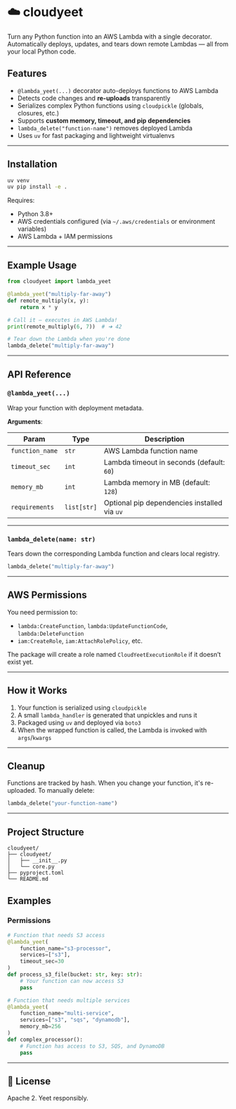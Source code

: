 # ☁️ cloudyeet

Turn any Python function into an AWS Lambda with a single decorator. Automatically deploys, updates, and tears down remote Lambdas — all from your local Python code.

## Features

-   `@lambda_yeet(...)` decorator auto-deploys functions to AWS Lambda
-   Detects code changes and **re-uploads** transparently
-   Serializes complex Python functions using `cloudpickle` (globals, closures, etc.)
-   Supports **custom memory, timeout, and pip dependencies**
-   `lambda_delete("function-name")` removes deployed Lambda
-   Uses `uv` for fast packaging and lightweight virtualenvs

---

## Installation

```bash
uv venv
uv pip install -e .
```

Requires:

-   Python 3.8+
-   AWS credentials configured (via `~/.aws/credentials` or environment variables)
-   AWS Lambda + IAM permissions

---

## Example Usage

```python
from cloudyeet import lambda_yeet

@lambda_yeet("multiply-far-away")
def remote_multiply(x, y):
    return x * y

# Call it — executes in AWS Lambda!
print(remote_multiply(6, 7))  # ➜ 42

# Tear down the Lambda when you're done
lambda_delete("multiply-far-away")
```


---

## API Reference

### `@lambda_yeet(...)`

Wrap your function with deployment metadata.

**Arguments**:

| Param           | Type        | Description                                  |
| --------------- | ----------- | -------------------------------------------- |
| `function_name` | `str`       | AWS Lambda function name                     |
| `timeout_sec`   | `int`       | Lambda timeout in seconds (default: `60`)    |
| `memory_mb`     | `int`       | Lambda memory in MB (default: `128`)         |
| `requirements`  | `list[str]` | Optional pip dependencies installed via `uv` |

---

### `lambda_delete(name: str)`

Tears down the corresponding Lambda function and clears local registry.

```python
lambda_delete("multiply-far-away")
```

---

## AWS Permissions

You need permission to:

-   `lambda:CreateFunction`, `lambda:UpdateFunctionCode`, `lambda:DeleteFunction`
-   `iam:CreateRole`, `iam:AttachRolePolicy`, etc.

The package will create a role named `CloudYeetExecutionRole` if it doesn’t exist yet.

---

## How it Works

1. Your function is serialized using `cloudpickle`
2. A small `lambda_handler` is generated that unpickles and runs it
3. Packaged using `uv` and deployed via `boto3`
4. When the wrapped function is called, the Lambda is invoked with `args`/`kwargs`

---

## Cleanup

Functions are tracked by hash. When you change your function, it's re-uploaded. To manually delete:

```python
lambda_delete("your-function-name")
```

---

## Project Structure

```
cloudyeet/
├── cloudyeet/
│   ├── __init__.py
│   └── core.py
├── pyproject.toml
└── README.md
```

## Examples

### Permissions

```python
# Function that needs S3 access
@lambda_yeet(
    function_name="s3-processor",
    services=["s3"],
    timeout_sec=30
)
def process_s3_file(bucket: str, key: str):
    # Your function can now access S3
    pass
```

```python
# Function that needs multiple services
@lambda_yeet(
    function_name="multi-service",
    services=["s3", "sqs", "dynamodb"],
    memory_mb=256
)
def complex_processor():
    # Function has access to S3, SQS, and DynamoDB
    pass
```

---

## 📜 License

Apache 2. Yeet responsibly.
